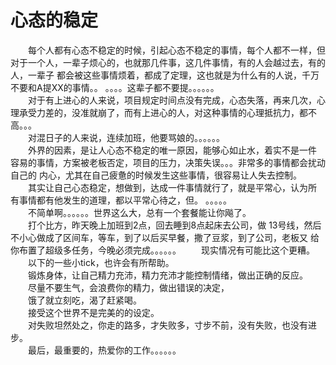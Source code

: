 # 心态的稳定 #
&emsp;&emsp;每个人都有心态不稳定的时候，引起心态不稳定的事情，每个人都不一样，但
对于一个人，一辈子烦心的，也就那几件事，这几件事情，有的人会越过去，有的人，一辈子
都会被这些事情烦着，都成了定理，这也就是为什么有的人说，千万不要和A提XX的事情。。
。。。。这辈子都不要提。。。。。。  
&emsp;&emsp;对于有上进心的人来说，项目规定时间点没有完成，心态失落，再来几次，心
理承受力差的，没准就崩了，而有上进心的人，对这种事情的心理抵抗力，都不高。。。  
&emsp;&emsp;对混日子的人来说，连续加班，他要骂娘的。。。。。。  
&emsp;&emsp;外界的因素，是让人心态不稳定的唯一原因，能够心如止水，着实不是一件
容易的事情，方案被老板否定，项目的压力，决策失误。。。非常多的事情都会扰动自己的
内心，尤其在自己疲惫的时候发生这些事情，很容易让人失去控制。  
&emsp;&emsp;其实让自己心态稳定，想做到，达成一件事情就行了，就是平常心，认为所
有事情都有他发生的道理，都以平常心待之，但。
。。。。。  
&emsp;&emsp;不简单啊。。。。。。世界这么大，总有一个套餐能让你飚了。  
&emsp;&emsp;打个比方，昨天晚上加班到2点，回去睡到8点起床去公司，做
13号线，然后不小心做成了区间车，等车，到了以后买早餐，撒了豆浆，到了公司，老板又
给你布置了超级多任务，今晚必须完成。。。。。。
&emsp;&emsp;现实情况有可能比这个更糟。  
&emsp;&emsp;以下的一些小tick，也许会有所帮助。  
&emsp;&emsp;锻炼身体，让自己精力充沛，精力充沛才能控制情绪，做出正确的反应。  
&emsp;&emsp;尽量不要生气，会浪费你的精力，做出错误的决定，  
&emsp;&emsp;饿了就立刻吃，渴了赶紧喝。  
&emsp;&emsp;接受这个世界不是完美的的设定。  
&emsp;&emsp;对失败坦然处之，你走的路多，才失败多，寸步不前，没有失败，也没有进步。  
&emsp;&emsp;最后，最重要的，热爱你的工作。。。。。。